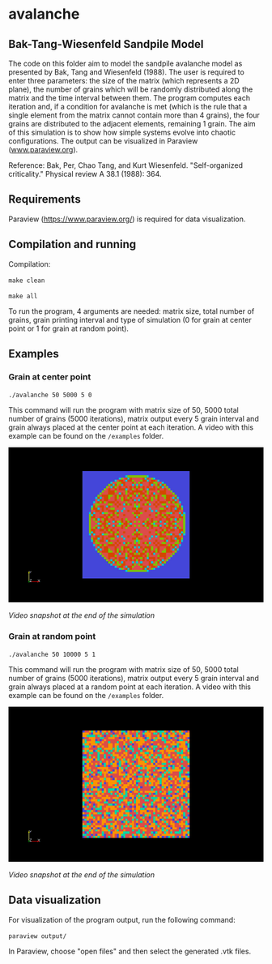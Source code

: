 # avalanche

## Bak-Tang-Wiesenfeld Sandpile Model

The code on this folder aim to model the sandpile avalanche model as presented by Bak, Tang and Wiesenfeld (1988). The user is
required to enter three parameters: the size of the matrix (which represents a 2D plane), the number of grains which will be
randomly distributed along the matrix and the time interval between them. The program computes each iteration and, if a
condition for avalanche is met (which is the rule that a single element from the matrix cannot contain more than 4 grains), the
four grains are distributed to the adjacent elements, remaining 1 grain. The aim of this simulation is to show how simple
systems evolve into chaotic configurations. The output can be visualized in Paraview (www.paraview.org).

Reference: Bak, Per, Chao Tang, and Kurt Wiesenfeld. "Self-organized criticality." Physical review A 38.1 (1988): 364.

## Requirements

Paraview (https://www.paraview.org/) is required for data visualization.

## Compilation and running

Compilation:

`make clean`

`make all`

To run the program, 4 arguments are needed: matrix size, total number of grains, grain printing interval and type of simulation (0 for grain at center point or 1 for grain at random point).

## Examples

### Grain at center point

`./avalanche 50 5000 5 0`

This command will run the program with matrix size of 50, 5000 total number of grains (5000 iterations), matrix output every 5 grain interval and grain always placed at the center point at each iteration. A video with this example can be found on the `/examples` folder.

![Alt text](examples/50_5000_5_0.png?raw=true)

_Video snapshot at the end of the simulation_

### Grain at random point

`./avalanche 50 10000 5 1`

This command will run the program with matrix size of 50, 5000 total number of grains (5000 iterations), matrix output every 5 grain interval and grain always placed at a random point at each iteration. A video with this example can be found on the `/examples` folder.

![Alt text](examples/50_10000_5_1.png?raw=true)

_Video snapshot at the end of the simulation_

## Data visualization

For visualization of the program output, run the following command:

`paraview output/`

In Paraview, choose "open files" and then select the generated .vtk files.
